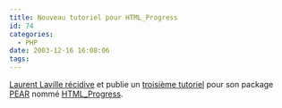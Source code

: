 ```yaml
---
title: Nouveau tutoriel pour HTML_Progress
id: 74
categories:
  - PHP
date: 2003-12-16 16:08:06
tags:
---
```


[Laurent Laville récidive](http://www.dyingculture.net/blog/2003/12/10/51-TutorielsHtml_progress) et publie un [troisième tutoriel](http://laurent-laville.org/spip/article-imprim.php3?id_article=5) pour son package [PEAR](http://pear.php.net) nommé [HTML_Progress](http://pear.php.net/package/HTML_Progress).